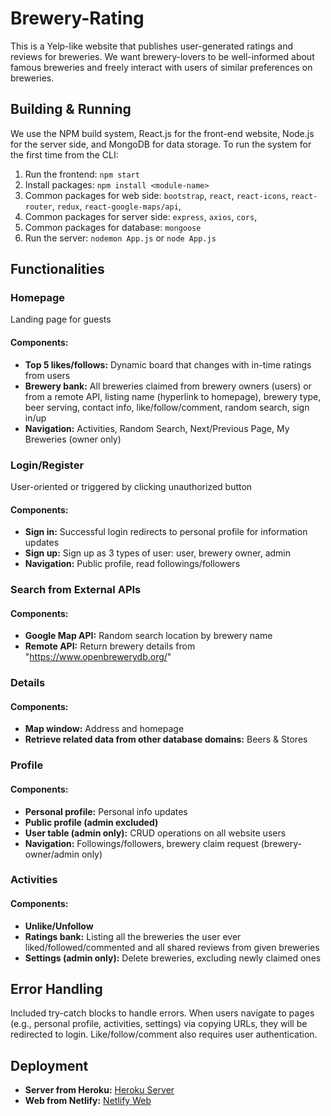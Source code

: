 # Brewery-Rating

This is a Yelp-like website that publishes user-generated ratings and reviews for breweries. We want brewery-lovers to be well-informed about famous breweries and freely interact with users of similar preferences on breweries.

## Building & Running

We use the NPM build system, React.js for the front-end website, Node.js for the server side, and MongoDB for data storage. To run the system for the first time from the CLI:

1. Run the frontend: ```npm start```
2. Install packages: ```npm install <module-name>```
3. Common packages for web side: ```bootstrap```, ```react```, ```react-icons```, ```react-router```, ```redux```, ```react-google-maps/api```,
4. Common packages for server side: ```express```, ```axios```, ```cors```,
5. Common packages for database: ```mongoose```
6. Run the server: ```nodemon App.js``` or ```node App.js```

## Functionalities

### Homepage
Landing page for guests

#### Components:
- **Top 5 likes/follows:** Dynamic board that changes with in-time ratings from users
- **Brewery bank:** All breweries claimed from brewery owners (users) or from a remote API, listing name (hyperlink to homepage), brewery type, beer serving, contact info, like/follow/comment, random search, sign in/up
- **Navigation:** Activities, Random Search, Next/Previous Page, My Breweries (owner only)

### Login/Register
User-oriented or triggered by clicking unauthorized button

#### Components:
- **Sign in:** Successful login redirects to personal profile for information updates
- **Sign up:** Sign up as 3 types of user: user, brewery owner, admin
- **Navigation:** Public profile, read followings/followers

### Search from External APIs
#### Components:
- **Google Map API:** Random search location by brewery name
- **Remote API:** Return brewery details from "https://www.openbrewerydb.org/"

### Details
#### Components:
- **Map window:** Address and homepage
- **Retrieve related data from other database domains:** Beers & Stores

### Profile
#### Components:
- **Personal profile:** Personal info updates
- **Public profile (admin excluded)**
- **User table (admin only):** CRUD operations on all website users
- **Navigation:** Followings/followers, brewery claim request (brewery-owner/admin only)

### Activities
#### Components:
- **Unlike/Unfollow**
- **Ratings bank:** Listing all the breweries the user ever liked/followed/commented and all shared reviews from given breweries
- **Settings (admin only):** Delete breweries, excluding newly claimed ones

## Error Handling

Included try-catch blocks to handle errors. When users navigate to pages (e.g., personal profile, activities, settings) via copying URLs, they will be redirected to login. Like/follow/comment also requires user authentication.

## Deployment

- **Server from Heroku:** [Heroku Server](https://cafe-node-server-06d2fe9af4a2.herokuapp.com/)
- **Web from Netlify:** [Netlify Web](https://main--kaleidoscopic-conkies-6c59ca.netlify.app/)
